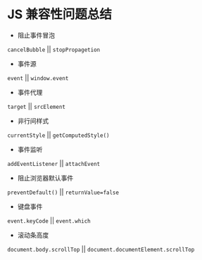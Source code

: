 # JS 兼容性问题总结

*  阻止事件冒泡


`cancelBubble` || `stopPropagetion`

* 事件源

`event` || `window.event`

* 事件代理

`target` || `srcElement`

* 非行间样式

`currentStyle` || `getComputedStyle()`

* 事件监听

`addEventListener` || `attachEvent`

* 阻止浏览器默认事件

`preventDefault()` || `returnValue=false`

* 键盘事件

`event.keyCode` || `event.which`

* 滚动条高度

`document.body.scrollTop` || `document.documentElement.scrollTop`